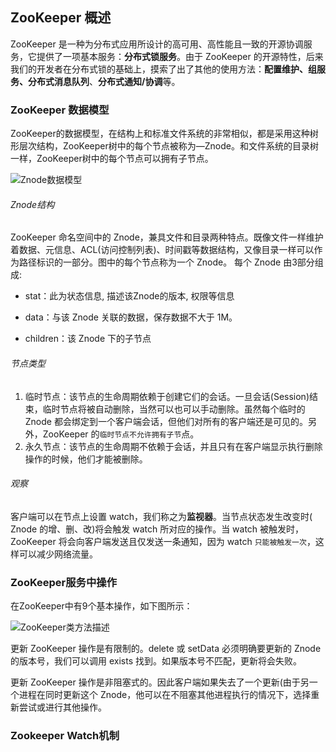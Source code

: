 ## **ZooKeeper 概述**

ZooKeeper 是一种为分布式应用所设计的高可用、高性能且一致的开源协调服务，它提供了一项基本服务：**分布式锁服务**。由于 ZooKeeper 的开源特性，后来我们的开发者在分布式锁的基础上，摸索了出了其他的使用方法：**配置维护、组服务、分布式消息队列**、**分布式通知/协调**等。



### **ZooKeeper 数据模型**

ZooKeeper的数据模型，在结构上和标准文件系统的非常相似，都是采用这种树形层次结构，ZooKeeper树中的每个节点被称为—Znode。和文件系统的目录树一样，ZooKeeper树中的每个节点可以拥有子节点。

![Znode数据模型](https://i.loli.net/2019/06/13/5d02367bbc3c095561.jpg)

###### Znode结构

ZooKeeper 命名空间中的 Znode，兼具文件和目录两种特点。既像文件一样维护着数据、元信息、ACL(访问控制列表)、时间戳等数据结构，又像目录一样可以作为路径标识的一部分。图中的每个节点称为一个 Znode。 每个 Znode 由3部分组成:

* stat：此为状态信息, 描述该Znode的版本, 权限等信息

* data：与该 Znode 关联的数据，保存数据不大于 1M。
* children：该 Znode 下的子节点

###### 节点类型

1. 临时节点：该节点的生命周期依赖于创建它们的会话。一旦会话(Session)结束，临时节点将被自动删除，当然可以也可以手动删除。虽然每个临时的 Znode 都会绑定到一个客户端会话，但他们对所有的客户端还是可见的。另外，ZooKeeper 的`临时节点不允许拥有子节`点。
2. 永久节点：该节点的生命周期不依赖于会话，并且只有在客户端显示执行删除操作的时候，他们才能被删除。

###### 观察

客户端可以在节点上设置 watch，我们称之为**监视器**。当节点状态发生改变时( Znode 的增、删、改)将会触发  watch 所对应的操作。当 watch 被触发时，ZooKeeper 将会向客户端发送且仅发送一条通知，因为 watch `只能被触发一次`，这样可以减少网络流量。



### **ZooKeeper服务中操作**

在ZooKeeper中有9个基本操作，如下图所示：

![ZooKeeper类方法描述](https://i.loli.net/2019/06/13/5d02367c1534465695.jpg)

更新 ZooKeeper 操作是有限制的。delete 或 setData 必须明确要更新的 Znode 的版本号，我们可以调用 exists 找到。如果版本号不匹配，更新将会失败。

更新 ZooKeeper 操作是非阻塞式的。因此客户端如果失去了一个更新(由于另一个进程在同时更新这个 Znode，他可以在不阻塞其他进程执行的情况下，选择重新尝试或进行其他操作。

### **Zookeeper Watch机制**